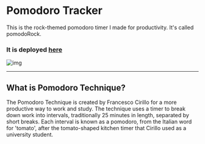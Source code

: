 # Pomodoro Tracker

This is the rock-themed pomodoro timer I made for productivity. It's called pomodoRock.

### It is deployed [here](https://ustunmelih.github.io/pomodoRock/)

![img]('./pomodoRock.png')

---

## What is Pomodoro Technique?

The Pomodoro Technique is created by Francesco Cirillo for a more productive way to work and study. The technique uses a timer to break down work into intervals, traditionally 25 minutes in length, separated by short breaks. Each interval is known as a pomodoro, from the Italian word for 'tomato', after the tomato-shaped kitchen timer that Cirillo used as a university student.
